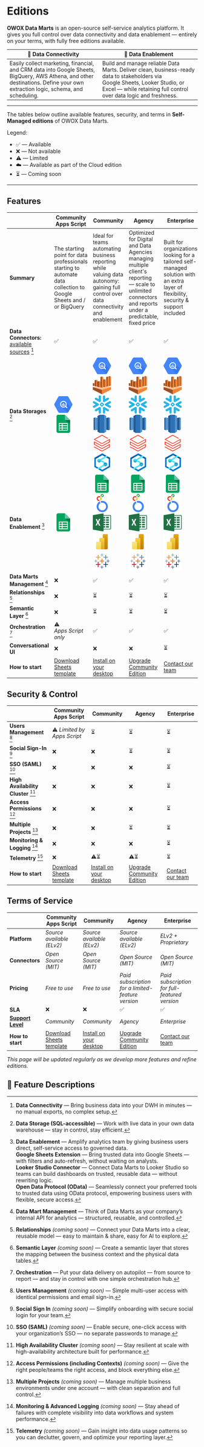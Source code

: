 # Editions

**OWOX Data Marts** is an open-source self-service analytics platform. It gives you full control over data connectivity and data enablement — entirely on your terms, with fully free editions available.

|🔌 **Data Connectivity** | 🚀 **Data Enablement** |
|-----------------------|-----------------------|
| Easily collect marketing, financial, and CRM data into Google Sheets, BigQuery, AWS Athena, and other destinations. Define your own extraction logic, schema, and scheduling. | Build and manage reliable Data Marts. Deliver clean, business-ready data to stakeholders via Google Sheets, Looker Studio, or Excel — while retaining full control over data logic and freshness. |

---

The tables below outline available features, security, and terms in **Self-Managed editions** of OWOX Data Marts.

Legend:

- ✅ — Available
- ❌ — Not available
- ⚠️ — Limited
- ☁️ — Available as part of the Cloud edition
- ⏳ — Coming soon

---

## Features

|                                                                             | **Community Apps Script**                                                                                                              | **Community**                                                                                                                                                                                                                                | **Agency**                                                                                                                                                                                                                                   | **Enterprise**                                                                                                                                                                                                                               |
|-----------------------------------------------------------------------------|----------------------------------------------------------------------------------------------------------------------------------------|----------------------------------------------------------------------------------------------------------------------------------------------------------------------------------------------------------------------------------------------|----------------------------------------------------------------------------------------------------------------------------------------------------------------------------------------------------------------------------------------------|----------------------------------------------------------------------------------------------------------------------------------------------------------------------------------------------------------------------------------------------|
| **Summary**                                                                 | The starting point for data professionals starting to automate data collection to Google Sheets and / or BigQuery | Ideal for teams automating business reporting while valuing data autonomy: gaining full control over data connectivity and enablement                                                                                                        | Optimized for Digital and Data Agencies managing multiple client's reporting — scale to unlimited connectors and reports under a predictable, fixed price                                                                                    | Built for organizations looking for a tailored self-managed solution with an extra layer of flexibility, security & support included                                                                                                         |
| **Data Connectors:** [available sources](../../README.md#data-sources) [^1] | ✅                                                                                                                                      | ✅                                                                                                                                                                                                                                            | ✅                                                                                                                                                                                                                                            | ✅                                                                                                                                                                                                                                            |
| **Data Storages** [^2]                                                      | ![Google BigQuery](../public/bigquery.svg) ![Google Sheets](../public/g-sheets.svg)                                                    | ![Google BigQuery](../public/bigquery.svg) ![AWS Athena](../public/athena.svg) ![Snowflake](../public/snowflake.svg) ![AWS Redshift](../public/redshift.svg) ![Databricks](../public/databricks.svg) ![Azure Synapse](../public/synapse.svg) | ![Google BigQuery](../public/bigquery.svg) ![AWS Athena](../public/athena.svg) ![Snowflake](../public/snowflake.svg) ![AWS Redshift](../public/redshift.svg) ![Databricks](../public/databricks.svg) ![Azure Synapse](../public/synapse.svg) | ![Google BigQuery](../public/bigquery.svg) ![AWS Athena](../public/athena.svg) ![Snowflake](../public/snowflake.svg) ![AWS Redshift](../public/redshift.svg) ![Databricks](../public/databricks.svg) ![Azure Synapse](../public/synapse.svg) |
| **Data Enablement** [^3]                                                    | ![Google Sheets](../public/g-sheets.svg) | ![Google Sheets](../public/g-sheets.svg) ![Looker Studio](../public/looker.svg) ![Excel](../public/ms-excel.svg) ![Power BI](../public/power-bi.svg) ![Tableau](../public/tableau.svg) | ![Google Sheets](../public/g-sheets.svg) ![Looker Studio](../public/looker.svg) ![Excel](../public/ms-excel.svg) ![Power BI](../public/power-bi.svg) ![Tableau](../public/tableau.svg) | ![Google Sheets](../public/g-sheets.svg) ![Looker Studio](../public/looker.svg) ![Excel](../public/ms-excel.svg) ![Power BI](../public/power-bi.svg) ![Tableau](../public/tableau.svg) |
| **Data Marts Management** [^4]                                              | ❌                                                                                                                                      | ✅                                                                                                                                                                                                                                            | ✅                                                                                                                                                                                                                                            | ✅                                                                                                                                                                                                                                            |
| **Relationships** [^5]                                                      | ❌                                                                                                                                      | ⏳                                                                                                                                                                                                                                            | ⏳                                                                                                                                                                                                                                            | ⏳                                                                                                                                                                                                                                            |
| **Semantic Layer** [^15]                                                    | ❌                                                                                                                                      | ⏳                                                                                                                                                                                                                                            | ⏳                                                                                                                                                                                                                                            | ⏳                                                                                                                                                                                                                                            |
| **Orchestration** [^6]                                                      | ⚠️ *Apps Script only*                                                                                                                  | ✅                                                                                                                                                                                                                                            | ✅                                                                                                                                                                                                                                            | ✅                                                                                                                                                                                                                                            |
| **Conversational UI**                                                       | ❌                                                                                                                                      | ❌                                                                                                                                                                                                                                            | ❌                                                                                                                                                                                                                                            | ⏳                                                                                                                                                                                                                                            |
| **How to start**                                                            | [Download Sheets template](../../README.md#data-sources)                                                                               | [Install on your desktop](./quick-start.md)                                                                                                                                                                                                  | [Upgrade Community Edition](https://www.owox.com/pricing)                                                                                                                                                                                    | [Contact our team](https://www.owox.com/pricing)                                                                                                                                                                                             |

## Security & Control

|  | **Community Apps Script** | **Community** | **Agency** | **Enterprise** |
|-----------------------------|---------------------------|--------------------------|----------------------|------------------------|
| **Users Management** [^7] | ⚠️ *Limited by Apps Script* | ⏳ | ⏳ | ⏳ |
| **Social Sign-In** [^8] | ❌ | ❌ | ⏳ | ⏳ |
|  **SSO (SAML)** [^9] | ❌ | ❌ | ❌ | ⏳ |
|  **High Availability Cluster** [^10] | ❌ | ❌ | ❌ | ⏳ |
|  **Access Permissions** [^11] | ❌ | ❌ | ❌ | ⏳ |
|  **Multiple Projects** [^12] | ❌ | ❌ | ⏳ | ⏳ |
|  **Monitoring & Logging** [^13] | ❌ | ❌ | ❌ | ⏳ |
|  **Telemetry** [^14] | ❌ | ⚠️⏳ | ⚠️⏳ | ⏳ |
| **How to start** | [Download Sheets template](../../README.md#data-sources) | [Install on your desktop](./quick-start.md) | [Upgrade Community Edition](https://www.owox.com/pricing)  | [Contact our team](https://www.owox.com/pricing) |

## Terms of Service

|  | **Community Apps Script** | **Community** | **Agency** | **Enterprise** |
|-----------------------------|---------------------------|--------------------------|----------------------|------------------------|
| **Platform**  | *Source available (ELv2)* | *Source available (ELv2)* | *Source available (ELv2)* | *ELv2 + Proprietary* |
| **Connectors** | *Open Source (MIT)* | *Open Source (MIT)* | *Open Source (MIT)* | *Open Source (MIT)* |
| **Pricing** | *Free to use* | *Free to use* | *Paid subscription for a limited-feature version* | *Paid subscription for full-featured version* |
| **SLA** | ❌ | ❌ | ✅ | ✅ |
| [**Support Level**](https://support.owox.com/hc/en-us/articles/115000216754-Support-Options) | *Community* | *Community* | *Agency* | *Enterprise* |
| **How to start** | [Download Sheets template](../../README.md#data-sources) | [Install on your desktop](./quick-start.md) | [Upgrade Community Edition](https://www.owox.com/pricing)  | [Contact our team](https://www.owox.com/pricing) |

*This page will be updated regularly as we develop more features and refine editions.*

## 📝 Feature Descriptions

[^1]: **Data Connectivity** — Bring business data into your DWH in minutes — no manual exports, no complex setup.  
[^2]: **Data Storage (SQL-accessible)** — Work with live data in your own data warehouse — stay in control, stay efficient.  
[^3]: **Data Enablement** — Amplify analytics team by giving business users direct, self-service access to governed data.  
**Google Sheets Extension** — Bring trusted data into Google Sheets — with filters and auto-refresh, without waiting on analysts.  
**Looker Studio Connector** — Connect Data Marts to Looker Studio so teams can build dashboards on trusted, reusable data — without rewriting logic.  
**Open Data Protocol (OData)** — Seamlessly connect your preferred tools to trusted data using OData protocol, empowering business users with flexible, secure access.  
[^4]: **Data Mart Management** — Think of Data Marts as your company’s internal API for analytics — structured, reusable, and controlled.  
[^5]: **Relationships** *(coming soon)* — Connect your Data Marts into a clear, reusable model — easy to maintain & share, easy for AI to explore.  
[^6]: **Orchestration** — Put your data delivery on autopilot — from source to report — and stay in control with one simple orchestration hub.  
[^7]: **Users Management** *(coming soon)* — Simple multi-user access with identical permissions and email sign-in.  
[^8]: **Social Sign In** *(coming soon)* — Simplify onboarding with secure social login for your team.  
[^9]: **SSO (SAML)** *(coming soon)* — Enable secure, one-click access with your organization’s SSO — no separate passwords to manage.  
[^10]: **High Availability Cluster** *(coming soon)* — Stay resilient at scale with high-availability architecture built for performance.  
[^11]: **Access Permissions (including Contexts)** *(coming soon)* — Give the right people/teams the right access, and block everything else.  
[^12]: **Multiple Projects** *(coming soon)* — Manage multiple business environments under one account — with clean separation and full control.  
[^13]: **Monitoring & Advanced Logging** *(coming soon)* — Stay ahead of failures with complete visibility into data workflows and system performance.  
[^14]: **Telemetry** *(coming soon)* — Gain insight into data usage patterns so you can declutter, govern, and optimize your reporting layer.  
[^15]: **Semantic Layer** *(coming soon)* — Create a semantic layer that stores the mapping between the business context and the physical data tables.